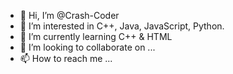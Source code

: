 - 👋 Hi, I’m @Crash-Coder
- 👀 I’m interested in C++, Java, JavaScript, Python.
- 🌱 I’m currently learning C++ & HTML
- 💞️ I’m looking to collaborate on ...
- 📫 How to reach me ...

<!---
Crash-Coder/Crash-Coder is a ✨ special ✨ repository because its `README.md` (this file) appears on your GitHub profile.
You can click the Preview link to take a look at your changes.
--->
